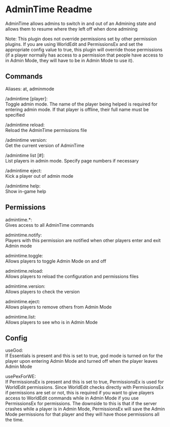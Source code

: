 AdminTime Readme
====

AdminTime allows admins to switch in and out of an Admining state and allows them to resume where they left off when done admining

Note: This plugin does not override permissions set by other permission plugins. If you are using WorldEdit and PermissionsEx and set the appropriate config value to true, this plugin will override those permissions (if a player normally has access to a permission that people have access to in Admin Mode, they will have to be in Admin Mode to use it).

<h2>Commands</h2>

Aliases: at, adminmode

/admintime [player]:<br/>Toggle admin mode. The name of the player being helped is required for entering admin mode. If that player is offline, their full name must be specified

/admintime reload:<br/>Reload the AdminTime permissions file

/admintime version:<br/>Get the current version of AdminTime

/admintime list [#]:<br/>List players in admin mode. Specify page numbers if necessary

/admintime eject:<br/>Kick a player out of admin mode

/admintime help:<br/>Show in-game help


<h2>Permissions</h2>

admintime.*:<br/>Gives access to all AdminTime commands

admintime.notify:<br/>Players with this permission are notified when other players enter and exit Admin mode

admintime.toggle:<br/>Allows players to toggle Admin Mode on and off

admintime.reload:<br/>Allows players to reload the configuration and permissions files

admintime.version:<br/>Allows players to check the version

admintime.eject:<br/>Allows players to remove others from Admin Mode

admintime.list:<br/>Allows players to see who is in Admin Mode

<h2>Config</h2>

useGod:<br/>If Essentials is present and this is set to true, god mode is turned on for the player upon entering Admin Mode and turned off when the player leaves Admin Mode

usePexForWE:<br/>If PermissionsEx is present and this is set to true, PermissionsEx is used for WorldEdit permissions. Since WorldEdit checks directly with PermissionsEx if permissions are set or not, this is required if you want to give players access to WorldEdit commands while in Admin Mode if you use PermissionsEx for permissions. The downside to this is that if the server crashes while a player is in Admin Mode, PermissionsEx will save the Admin Mode permissions for that player and they will have those permissions all the time.